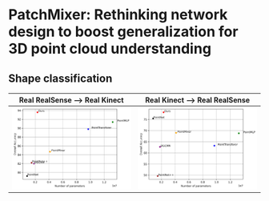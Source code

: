 # PatchMixer: Rethinking network design to boost generalization for 3D point cloud understanding

## Shape classification

| Real RealSense &xrarr; Real Kinect | Real Kinect &xrarr; Real RealSense |
|:---:|:---:|
| ![](rr_rk.png "From Real RealSense to Real Kinect") | ![](rk_rr.png "From Real Kinect to Real RealSense") |
